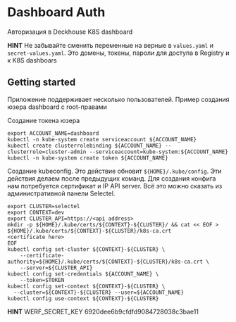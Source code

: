 # Dashboard Auth

Авторизация в Deckhouse K8S dashboard

**HINT** Не забывайте сменить переменные на верные в `values.yaml` и `secret-values.yaml`. Это домены, токены, пароли для доступа в Registry и к K8S dashboars

## Getting started

Приложение поддерживает несколько пользователей. Пример создания юзера dashboard с root-правами

Создание токена юзера

```
export ACCOUNT_NAME=dashboard
kubectl -n kube-system create serviceaccount ${ACCOUNT_NAME}
kubectl create clusterrolebinding ${ACCOUNT_NAME} --clusterrole=cluster-admin --serviceaccount=kube-system:${ACCOUNT_NAME}
kubectl -n kube-system create token ${ACCOUNT_NAME}
```

Создание kubeconfig. Это действие обновит `${HOME}/.kube/config`. Эти действия делаем после предыдущих команд.
Для создания конфига нам потребуется сертификат и IP API server. Всё это можно сказать из административной панели Selectel.

```
export CLUSTER=selectel
export CONTEXT=dev
export CLUSTER_API=https://<api address>
mkdir -p ${HOME}/.kube/certs/${CONTEXT}-${CLUSTER}/ && cat << EOF > ${HOME}/.kube/certs/${CONTEXT}-${CLUSTER}/k8s-ca.crt
<certificate here>
EOF
kubectl config set-cluster ${CONTEXT}-${CLUSTER} \
    --certificate-authority=${HOME}/.kube/certs/${CONTEXT}-${CLUSTER}/k8s-ca.crt \
    --server=${CLUSTER_API}
kubectl config set-credentials ${ACCOUNT_NAME} \
    --token=$TOKEN
kubectl config set-context ${CONTEXT}-${CLUSTER} \
  --cluster=${CONTEXT}-${CLUSTER} --user=${ACCOUNT_NAME}
kubectl config use-context ${CONTEXT}-${CLUSTER}
```

**HINT** WERF_SECRET_KEY 6920dee6b9cfdfd9084728038c3bae11

